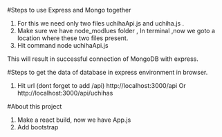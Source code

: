 #Steps to use Express and Mongo together

1. For this we need only two files uchihaApi.js and uchiha.js .
2. Make sure we have node_modlues folder , In terminal ,now we goto a location where these two files present.
3. Hit command node uchihaApi.js

This will result in successful connection of MongoDB with express.

#Steps to get the data of database in express environment in browser.

1. Hit url (dont forget to add /api)
   http://localhost:3000/api Or
   http://localhost:3000/api/uchihas

#About this project

1. Make a react build, now we have App.js
2. Add bootstrap <script> and css file in index.html of react build.
3. Make structure as shown in repo.
4. npm start in CMD.


#Dynamic image rendering in react
1. Put Images folder in public folder of react build.
2. Follow below snipet

   <!-- var path = "Images/"
    return (
      <div className="text-info">
        <MyForm toggle={toggle} />
        <ul>
          {user &&
            user.length > 0 &&
            user.map((userObj, index) => (
              <div>
                <img
                  src = {path + userObj.name + ".jpg"}
                  alt="Logo" 
                  width="150"
                  height="200"
                />
                <h4>{userObj.name}</h4>
              </div>
            ))}
        </ul>
      </div>
    ); -->